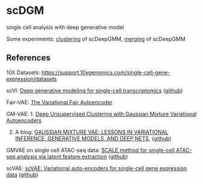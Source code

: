 # scDGM
single cell analysis with deep generative model

Some experiments: [clustering](https://htmlpreview.github.io/?https://github.com/jiangyuan2li/scDGM/blob/Jiangyuan/test_clustering.html) of scDeepGMM, [merging](https://htmlpreview.github.io/?https://github.com/jiangyuan2li/scDGM/blob/Jiangyuan/test_merging.html) of scDeepGMM 

References
--------

10X Datasets: https://support.10xgenomics.com/single-cell-gene-expression/datasets

scVI: [Deep generative modeling for single-cell transcriptomics](https://www.nature.com/articles/s41592-018-0229-2) ([github](https://github.com/YosefLab/scVI))

Fair-VAE: [The Variational Fair Autoencoder](https://arxiv.org/pdf/1511.00830.pdf)

GM-VAE: 1. [Deep Unsupervised Clustering with Gaussian Mixture Variational Autoencoders](https://arxiv.org/pdf/1611.02648.pdf)

2. A blog: [GAUSSIAN MIXTURE VAE: LESSONS IN VARIATIONAL INFERENCE, GENERATIVE MODELS, AND DEEP NETS](http://ruishu.io/2016/12/25/gmvae/), ([github](https://github.com/RuiShu/vae-clustering))

GMVAE on single cell ATAC-seq data: [SCALE method for single-cell ATAC-seq analysis via latent feature extraction](https://www.nature.com/articles/s41467-019-12630-7) ([github](https://github.com/jsxlei/SCALE))

scVAE: [scVAE: Variational auto-encoders for single-cell gene expression data](https://www.biorxiv.org/content/10.1101/318295v4) ([github](https://github.com/scvae/scvae))
